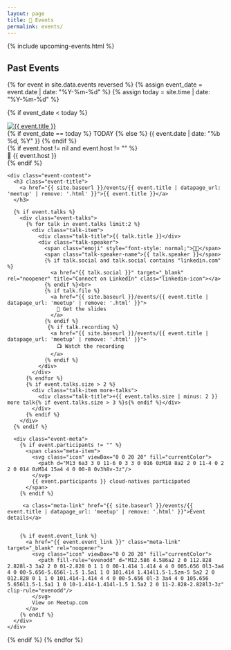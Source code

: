 ```yaml
---
layout: page
title: 📆 Events
permalink: events/
---
```


{% include upcoming-events.html %}

## Past Events

<div class="events-grid">
{% for event in site.data.events reversed %}
 {% assign event_date = event.date | date: "%Y-%m-%d" %}
 {% assign today = site.time | date: "%Y-%m-%d" %}
  
 {% if event_date < today %}
  <article class="event-card" data-event-id="{{ event.id }}">
    <div class="event-banner">
      <a href="{{ site.baseurl }}/events/{{ event.title | datapage_url: 'meetup' | remove: '.html' }}">
        <img src="https://raw.githubusercontent.com/CloudNativeLinz/go-image-generator/main/artifacts/{{ event.id }}.jpg" 
             alt="{{ event.title }}" 
             loading="lazy"
             onerror="this.src='https://raw.githubusercontent.com/CloudNativeLinz/go-image-generator/refs/heads/main/assets/backgrounds/meetup-background.jpg'"
        />
      </a>
      <div class="event-overlay">
        <div class="event-date">
          {% if event_date == today %}
            <span class="today-badge">TODAY</span>
          {% else %}
            {{ event.date | date: "%b %d, %Y" }}
          {% endif %}
        </div>
        {% if event.host != nil and event.host != "" %}
          <div class="event-host">📍 {{ event.host }}</div>
        {% endif %}
      </div>
    </div>
    
    <div class="event-content">
      <h3 class="event-title">
        <a href="{{ site.baseurl }}/events/{{ event.title | datapage_url: 'meetup' | remove: '.html' }}">{{ event.title }}</a>
      </h3>
      
      {% if event.talks %}
        <div class="event-talks">
          {% for talk in event.talks limit:2 %}
            <div class="talk-item">
              <div class="talk-title">{{ talk.title }}</div>
              <div class="talk-speaker">
                <span class="emoji" style="font-style: normal;">👨‍💻</span>
                <span class="talk-speaker-name">{{ talk.speaker }}</span>
                {% if talk.social and talk.social contains "linkedin.com" %}
                  <a href="{{ talk.social }}" target="_blank" rel="noopener" title="Connect on LinkedIn" class="linkedin-icon"></a>
                {% endif %}<br>
                {% if talk.file %}
                  <a href="{{ site.baseurl }}/events/{{ event.title | datapage_url: 'meetup' | remove: '.html' }}">
                    📎 Get the slides 
                  </a>
                {% endif %}
                 {% if talk.recording %}
                  <a href="{{ site.baseurl }}/events/{{ event.title | datapage_url: 'meetup' | remove: '.html' }}">
                    📺 Watch the recording
                  </a>
                {% endif %}
              </div>
            </div>
          {% endfor %}
          {% if event.talks.size > 2 %}
            <div class="talk-item more-talks">
              <div class="talk-title">+{{ event.talks.size | minus: 2 }} more talk{% if event.talks.size > 3 %}s{% endif %}</div>
            </div>
          {% endif %}
        </div>
      {% endif %}
      
      <div class="event-meta">
        {% if event.participants != "" %}
          <span class="meta-item">
            <svg class="icon" viewBox="0 0 20 20" fill="currentColor">
              <path d="M13 6a3 3 0 11-6 0 3 3 0 016 0zM18 8a2 2 0 11-4 0 2 2 0 014 0zM14 15a4 4 0 00-8 0v3h8v-3z"/>
            </svg>
            {{ event.participants }} cloud-natives participated
          </span>
        {% endif %}
        
         <a class="meta-link" href="{{ site.baseurl }}/events/{{ event.title | datapage_url: 'meetup' | remove: '.html' }}">Event details</a>


        {% if event.event_link %}
          <a href="{{ event.event_link }}" class="meta-link" target="_blank" rel="noopener">
            <svg class="icon" viewBox="0 0 20 20" fill="currentColor">
              <path fill-rule="evenodd" d="M12.586 4.586a2 2 0 112.828 2.828l-3 3a2 2 0 01-2.828 0 1 1 0 00-1.414 1.414 4 4 0 005.656 0l3-3a4 4 0 00-5.656-5.656l-1.5 1.5a1 1 0 101.414 1.414l1.5-1.5zm-5 5a2 2 0 012.828 0 1 1 0 101.414-1.414 4 4 0 00-5.656 0l-3 3a4 4 0 105.656 5.656l1.5-1.5a1 1 0 10-1.414-1.414l-1.5 1.5a2 2 0 11-2.828-2.828l3-3z" clip-rule="evenodd"/>
            </svg>
            View on Meetup.com
          </a>
        {% endif %}
      </div>
    </div>
  </article>
 {% endif %}
{% endfor %}
</div>

<script>
// Add intersection observer for scroll animations
if ('IntersectionObserver' in window) {
  const cards = document.querySelectorAll('.event-card');
  const observer = new IntersectionObserver((entries) => {
    entries.forEach((entry, index) => {
      if (entry.isIntersecting) {
        setTimeout(() => {
          entry.target.style.opacity = '1';
          entry.target.style.transform = 'translateY(0)';
        }, index * 100);
        observer.unobserve(entry.target);
      }
    });
  }, {
    threshold: 0.1,
    rootMargin: '50px'
  });
  
  cards.forEach((card) => {
    card.style.opacity = '0';
    card.style.transform = 'translateY(30px)';
    card.style.transition = 'opacity 0.6s ease, transform 0.6s ease';
    observer.observe(card);
  });
}
</script>